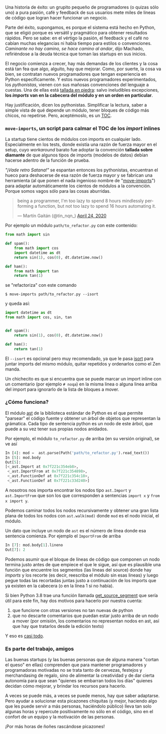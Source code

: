 <!--
.. title: move-imports, o cómo calmar el TOC de un pythonista
.. slug: move-imports-o-como-calmar-el-toc-de-un-pythonista
.. date: 2020-05-12 16:13:41 UTC-03:00
.. tags: scripts
.. category: scripts
.. link:
.. description:
.. type: text
-->

Una historia de éxito: un grupito pequeño de programadores (o quizas sólo uno)
a pura pasión, café y feedback de sus usuarios mete miles de lineas de código
que logran hacer funcionar un negocio.

Parte del éxito, supongamos, es porque el sistema está hecho en Python, que se eligió porque es versátil y pragmático para obtener resultados rápidos.
Pero se sabe: en el vértigo la pasión, el feedback y el café no cabían muchas elegancias ni había tiempo para estilos o convenciones. *Caminante no hay camino, se hace camino al andar*, dijo Machado, refiriéndose a la deuda técnica que toman las startups en sus inicios.

El negocio comienza a crecer, hay más demandas de los clientes y la cosa está tan fea que algo, alguito, hay que mejorar. Como, por suerte, la cosa va bien, se contratan nuevos programadores que tengan experiencia en Python específicamente. Y estos nuevos programadores experimentados, los *pythonistas*, vienen con
sus mañosas convenciones del lenguaje a cuestas. Una de ellas está [tallada en piedra](https://pep8.org#imports): salvo ineludibles excepciones, **los *imports* van en la cabecera del módulo y en un orden en particular**.

Hay justificación, dicen los pythonistas. Simplificar la lectura, saber a simple vista de qué depende un módulo, tener bloques de código más chicos, no repetirse. Pero, aceptémoslo, es un [TOC](https://es.wikipedia.org/wiki/Trastorno_obsesivo-compulsivo).

<!-- TEASER_END -->

### `move-imports`, un script para calmar el TOC de los *import* inlines

La startup tiene cientos de módulos con imports en cualquier lado. Especialmente en los tests, donde existía una razón de fuerza mayor en el setup, cuyo *workaround* barato fue adoptar la convención **tallada sobre diamante** de que algunos tipos de imports (modelos de datos) debían hacerse adentro de la función de prueba.

*"¡Vade retro Satana!"* se espantan entonces los pythonistas, encuentran el hueco para deshacerse de esa razón de fuerza mayor y se fabrican una herramienta (al que ponen el nada ingenioso nombre de "[move-imports](https://github.com/mgaitan/move-imports)") para adaptar automáticamente los cientos de módulos a la convención. Porque somos vagos sólo para las cosas aburridas.

<blockquote class="twitter-tweet"><p lang="en" dir="ltr">being a programmer, I&#39;m too lazy to spend 8 hours mindlessly performing a function, but not too lazy to spend 16 hours automating it.</p>&mdash; Martín Gaitán (@tin_nqn_) <a href="https://twitter.com/tin_nqn_/status/1253521851894181889?ref_src=twsrc%5Etfw">April 24, 2020</a></blockquote> <script async src="https://platform.twitter.com/widgets.js" charset="utf-8"></script>


Por ejemplo un módulo `path/to_refactor.py` con este contenido:

```python
from math import sin

def spam():
    from math import cos
    import datetime as dt
    return sin(1), cos(0), dt.datetime.now()

def ham():
    from math import tan
    return tan(1)
```

se "refactoriza" con este comando

```
$ move-imports path/to_refactor.py --isort
```

y queda así:

```python
import datetime as dt
from math import cos, sin, tan


def spam():
    return sin(1), cos(0), dt.datetime.now()

def ham():
    return tan(1)
```

El `--isort` es opcional pero muy recomendado, ya que le pasa [isort](https://github.com/timothycrosley/isort) para juntar imports del mismo módulo, quitar repetidos y ordenarlos como el Zen manda.

Un chichecito es que si encuentra que se puede marcar un import inline
con un comentario (por ejemplo `# noqa`) en la misma linea o alguna linea arriba del import para ignorarlo de la lista de bloques a mover.

### ¿Cómo funciona?

El módulo [ast](https://docs.python.org/3/library/ast.html) de la biblioteca estándar de Python es el que permite "parsear" el código fuente y obtener un árbol de objetos que representan la grámatica. Cada tipo de sentencia python es un nodo de este árbol, que puede a su vez tener sus propias nodos anidados.

Por ejemplo, el módulo `to_refactor.py` de arriba (en su versión original),
se ve así

```python
In [4]: mod =  ast.parse(Path('path/to_refactor.py').read_text())
In [5]: mod.body
Out[5]:
[<_ast.Import at 0x7f221c354eb8>,
 <_ast.ImportFrom at 0x7f221c354898>,
 <_ast.FunctionDef at 0x7f221c354c18>,
 <_ast.FunctionDef at 0x7f221c33d240>]
```

A nosotros nos importa encontrar los nodos tipo `ast.Import` y `ast.ImportFrom` que son los que corresponden a sentencias `import x` y `from x import y`.

Podemos caminar todos los nodos recursivamente y obtener una gran lista plana
de todos los nodos con `ast.walk(mod)` donde `mod` es el nodo inicial, el módulo.

Un dato que incluye un nodo de `ast` es el número de línea donde esa sentencia comienza. Por ejemplo el `ImportFrom` de arriba

```python
In [7]: mod.body[1].lineno
Out[7]: 2
```

Podemos asumir que el bloque de líneas de código que componen un nodo termina justo antes de que empiece el que le sigue, así que es plausible una función que encuentre los segmentos (las lineas del source) donde hay *imports* y los recorte (es decir, reescriba el módulo sin esas lineas) y luego pegue todas las recortadas juntas justo a continuación de los imports que ya existen en la cabecera (o en la línea 1 si no había).

Si bien Python 3.8 trae una función llamada [get_source_segment](https://docs.python.org/3/library/ast.html#ast.get_source_segment) que sería útil para este fin, hay dos motivos para hacerlo por nuestra cuenta:

1. que funcione con otras versiones no tan nuevas de python
2. que no descarte comentarios que puedan estar justo arriba de un nodo a mover (por omisión, los comentarios no representan nodos en ast, así que hay que tratarlos desde la edición texto)

Y eso es [casi todo](https://github.com/mgaitan/move-imports/blob/master/move_imports.py).

### Es parte del trabajo, amigos

Las buenas startups (y las buenas personas que de alguna manera "cortan el queso" en ellas) comprenden que para mantener programadores y programadoras motivadas no se trata tanto de cervezas, festejos y merchandasing de regalo, sino de alimentar la creatividad y de dar cierta autonomía para que sean "quienes se embarran todos los días" quienes decidan cómo mejorar, y brindar los recursos para hacerlo.

A veces se puede más, a veces se puede menos, hay que saber adaptarse. Pero ayudar a solucionar esta picazones chiquitas (y mejor, haciendo algo que les puede servir a más personas, haciéndolo público) lleva tan solo algunas horas y repercute positivamente no sólo en el código, sino en el confort de un equipo y la motivación de las personas.

¡Por más horas de ñoñes rascándose picazones!

